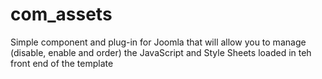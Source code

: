 # com_assets

Simple component and plug-in for Joomla that will allow you to manage (disable, enable and order) the JavaScript and Style Sheets loaded in teh front end of the template
